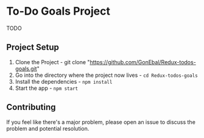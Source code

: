 # To-Do Goals Project
TODO

## Project Setup

1. Clone the Project - git clone "https://github.com/GonEbal/Redux-todos-goals.git"
2. Go into the directory where the project now lives - `cd Redux-todos-goals`
3. Install the dependencies - `npm install`
4. Start the app - `npm start`

## Contributing

If you feel like there's a major problem, please open an issue to discuss the problem and potential resolution.